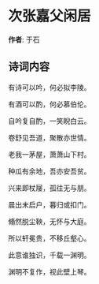 # 次张嘉父闲居

**作者**: 于石

## 诗词内容

有诗可以吟，何必拟李陵。

有酒可以酌，何必慕伯伦。

自吟复自酌，一笑睨白云。

卷舒见吾道，聚散亦世情。

老我一茅屋，萧萧山下村。

种瓜有余地，吾亦安吾贫。

兴来即杖屦，孤往无与朋。

晨出未启户，暮归或扣门。

翛然脱尘鞅，无怀与大庭。

所以轩冕贵，不移丘壑心。

此意谁独识，千载一渊明。

渊明不复作，视此壁上琴。

